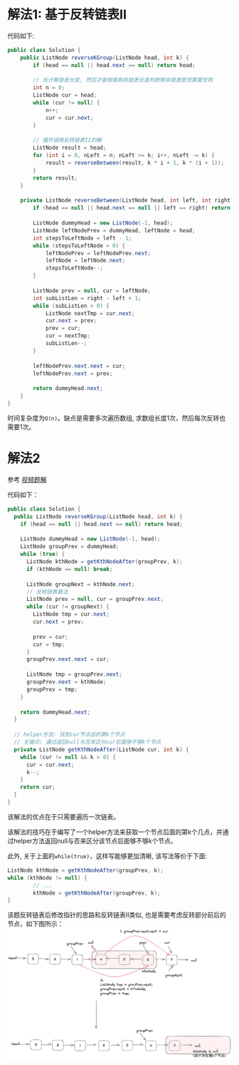 # 解法1: 基于反转链表II

代码如下:
```java
public class Solution {
    public ListNode reverseKGroup(ListNode head, int k) {
        if (head == null || head.next == null) return head;

        // 先计算链表长度, 然后才能根据剩余链表长度判断剩余链表是否需要反转
        int n = 0;
        ListNode cur = head;
        while (cur != null) {
            n++;
            cur = cur.next;
        }

        // 循环调用反转链表II的解
        ListNode result = head;
        for (int i = 0, nLeft = n; nLeft >= k; i++, nLeft -= k) {
            result = reverseBetween(result, k * i + 1, k * (i + 1));
        }
        return result;
    }

    private ListNode reverseBetween(ListNode head, int left, int right) {
        if (head == null || head.next == null || left == right) return head;

        ListNode dummyHead = new ListNode(-1, head);
        ListNode leftNodePrev = dummyHead, leftNode = head;
        int stepsToLeftNode = left - 1;
        while (stepsToLeftNode > 0) {
            leftNodePrev = leftNodePrev.next;
            leftNode = leftNode.next;
            stepsToLeftNode--;
        }

        ListNode prev = null, cur = leftNode;
        int subListLen = right - left + 1;
        while (subListLen > 0) {
            ListNode nextTmp = cur.next;
            cur.next = prev;
            prev = cur;
            cur = nextTmp;
            subListLen--;
        }

        leftNodePrev.next.next = cur;
        leftNodePrev.next = prev;

        return dummyHead.next;
    }
}
```
时间复杂度为`O(n)`。缺点是需要多次遍历数组, 求数组长度1次，然后每次反转也需要1次。

# 解法2

参考 [视频题解](https://www.youtube.com/watch?v=1UOPsfP85V4)

代码如下：
```java
public class Solution {
  public ListNode reverseKGroup(ListNode head, int k) {
    if (head == null || head.next == null) return head;

    ListNode dummyHead = new ListNode(-1, head);
    ListNode groupPrev = dummyHead;
    while (true) {
      ListNode kthNode = getKthNodeAfter(groupPrev, k);
      if (kthNode == null) break;

      ListNode groupNext = kthNode.next;
      // 反转链表算法
      ListNode prev = null, cur = groupPrev.next;
      while (cur != groupNext) {
        ListNode tmp = cur.next;
        cur.next = prev;

        prev = cur;
        cur = tmp;
      }
      groupPrev.next.next = cur;

      ListNode tmp = groupPrev.next;
      groupPrev.next = kthNode;
      groupPrev = tmp;
    }

    return dummyHead.next;
  }

  // helper方法: 找到cur节点后的第k个节点
  // 关键点: 通过返回null与否来区分cur后面够不够k个节点
  private ListNode getKthNodeAfter(ListNode cur, int k) {
    while (cur != null && k > 0) {
      cur = cur.next;
      k--;
    }
    return cur;
  }
}
```

该解法的优点在于只需要遍历一次链表。

该解法的技巧在于编写了一个helper方法来获取一个节点后面的第k个几点，并通过helper方法返回null与否来区分该节点后面够不够k个节点。

此外, 关于上面的`while(true)`，这样写能够更加清晰, 该写法等价于下面:

```java
ListNode kthNode = getKthNodeAfter(groupPrev, k);
while (kthNode != null) {
        // ...
        kthNode = getKthNodeAfter(groupPrev, k);
}
```

该题反转链表后修改指针的思路和反转链表II类似, 也是需要考虑反转部分前后的节点，如下图所示：
![](https://raw.githubusercontent.com/lvhlvh/pictures/master/imgreverse-k-group.png)